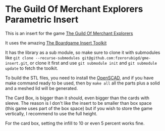 # The Guild Of Merchant Explorers Parametric Insert

This is an insert for the game [The Guild Of Merchant Explorers](https://boardgamegeek.com/boardgame/350933/guild-merchant-explorers)

It uses the amazing [The Boardgame Insert Toolkit](https://github.com/dppdppd/The-Boardgame-Insert-Toolkit)

It has the library as a sub module, so make sure to clone it with submodules like `git clone --recurse-submodules git@github.com:fzerorubigd/gme-insert.git`, or clone it first and use `git submodule init` and `git submodule update` to fetch the toolkit.
 
To build the STL files, you need to install the [OpenSCAD](https://openscad.org/), and if you have make command ready to be used, then by `make all` all the parts plus a solid and a meshed lid will be generated. 

The Card Box, is bigger than it should, even bigger than the cards with sleeve. The reason is I don't like the insert to be smaller than box space (this game uses part of the box space) but if you wish to store the game vertically, I recommend to use the full height. 

For the card box, setting the infill to 10 or even 5 percent works fine. 